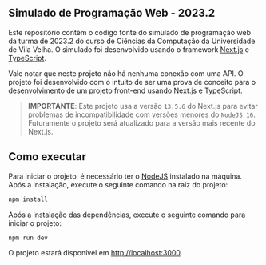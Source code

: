 ## Simulado de Programação Web - 2023.2

Este repositório contém o código fonte do simulado de programação web da turma de 2023.2 do curso de Ciências da Computação da Universidade de Vila Velha. O simulado foi desenvolvido usando o framework [Next.js](https://nextjs.org/) e [TypeScript](https://www.typescriptlang.org/).

Vale notar que neste projeto não há nenhuma conexão com uma API. O projeto foi desenvolvido com o intuito de ser uma prova de conceito para o desenvolvimento de um projeto front-end usando Next.js e TypeScript.

> **IMPORTANTE**: Este projeto usa a versão `13.5.6` do Next.js para evitar problemas de incompatibilidade com versões menores do `NodeJS 16`. Futuramente o projeto será atualizado para a versão mais recente do Next.js.

## Como executar
Para iniciar o projeto, é necessário ter o [NodeJS](https://nodejs.org/en/) instalado na máquina. Após a instalação, execute o seguinte comando na raiz do projeto:
```bash
npm install
```
Após a instalação das dependências, execute o seguinte comando para iniciar o projeto:
```bash
npm run dev
```
O projeto estará disponível em [http://localhost:3000](http://localhost:3000).
